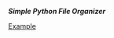 ***Simple Python File Organizer***

[Example](https://github.com/tonyye99/python-file-organizer/assets/26222902/1995e32b-4dea-4a33-a3c7-6a781283b9ed)

